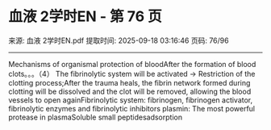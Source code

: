 # 血液 2学时EN - 第 76 页

来源: 血液 2学时EN.pdf
提取时间: 2025-09-18 03:16:46
页码: 76/96

---

Mechanisms of organismal protection of bloodAfter the formation of blood clots。。。（4） The fibrinolytic system will be activated → Restriction of the clotting process;After the trauma heals, the fibrin network formed during clotting will be dissolved and the clot will be removed, allowing the blood vessels to open againFibrinolytic system: fibrinogen, fibrinogen activator, fibrinolytic enzymes and fibrinolytic inhibitors
plasmin: The most powerful protease in plasmaSoluble small peptidesadsorption